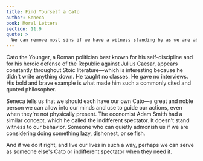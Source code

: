 ```yaml
---
title: Find Yourself a Cato
author: Seneca
book: Moral Letters
section: 11.9
quote: >
  We can remove most sins if we have a witness standing by as we are about to go wrong. The soul should have someone it can respect, by whose example it can make its inner sanctum more inviolable. Happy is the person who can improve others, not only when present, but even when in their thoughts!
---
```


Cato the Younger, a Roman politician best known for his self-discipline and for his heroic defense of the Republic against Julius Caesar, appears constantly throughout Stoic literature—which is interesting because he didn't write anything down. He taught no classes. He gave no interviews. His bold and brave example is what made him such a commonly cited and quoted philosopher.

Seneca tells us that we should each have our own Cato—a great and noble person we can allow into our minds and use to guide our actions, even when they're not physically present. The economist Adam Smith had a similar concept, which he called the indifferent spectator. It doesn't stand witness to our behavior. Someone who can quietly admonish us if we are considering doing something lazy, dishonest, or selfish.

And if we do it right, and live our lives in such a way, perhaps we can serve as someone else's Cato or indifferent spectator when they need it.
